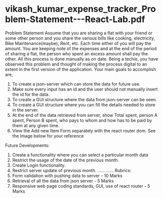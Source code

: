 # vikash_kumar_expense_tracker_Problem-Statement---React-Lab.pdf
Problem Statement
Assume that you are sharing a flat with your friend or some other person and you share the
various bills like cooking, electricity, Bike Maintenance(maybe), Rent, etc. Each time either of
you will pay the amount. You are keeping note of the expenses and at the end of the period of
sharing a flat, the person who spent an excess amount shall pay the other. All this process is
done manually as on date.
Being a techie, you have observed this problem and thought of making the process digital to an
extent in the first version of the application. Your main goals to accomplish are,
1. To create a json-server which can store the data for future use.
2. Make sure every input has an id and the user should not manually insert the id for the
data.
3. To create a GUI structure where the data from json-server can be seen.
4. To create a GUI structure where you can fill the details needed to store in the server.
5. At the end of the data retrieved from server, show Total spent, person A spent, Person B
spent, who pays to whom and how has to be paid by them at any given time.
6. View the Add new Item Form separately with the react router dom.
See the Image below for your reference

Future Developments:
1. Create a functionality where you can select a particular month data
2. Restrict the usage of the date of the previous month.
3. Create Login functionality.
4. Restrict server update of previous month.
……
……
Rubrics:
1. Form validation with pushing data to server - 10 Marks
2. Retrieval of all the data from json server - 5 Marks
3. Responsive web page coding standards, GUI, use of react router - 5 Marks
